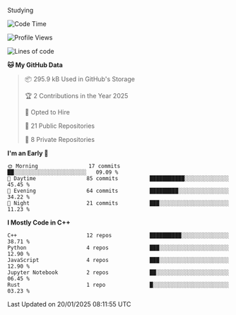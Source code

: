 Studying

<!--START_SECTION:waka-->
![Code Time](http://img.shields.io/badge/Code%20Time-0%20secs-blue)

![Profile Views](http://img.shields.io/badge/Profile%20Views-0-blue)

![Lines of code](https://img.shields.io/badge/From%20Hello%20World%20I%27ve%20Written-15.1%20thousand%20lines%20of%20code-blue)

**🐱 My GitHub Data** 

> 📦 295.9 kB Used in GitHub's Storage 
 > 
> 🏆 2 Contributions in the Year 2025
 > 
> 💼 Opted to Hire
 > 
> 📜 21 Public Repositories 
 > 
> 🔑 8 Private Repositories 
 > 
**I'm an Early 🐤** 

```text
🌞 Morning                17 commits          ██░░░░░░░░░░░░░░░░░░░░░░░   09.09 % 
🌆 Daytime                85 commits          ███████████░░░░░░░░░░░░░░   45.45 % 
🌃 Evening                64 commits          █████████░░░░░░░░░░░░░░░░   34.22 % 
🌙 Night                  21 commits          ███░░░░░░░░░░░░░░░░░░░░░░   11.23 % 
```


**I Mostly Code in C++** 

```text
C++                      12 repos            ██████████░░░░░░░░░░░░░░░   38.71 % 
Python                   4 repos             ███░░░░░░░░░░░░░░░░░░░░░░   12.90 % 
JavaScript               4 repos             ███░░░░░░░░░░░░░░░░░░░░░░   12.90 % 
Jupyter Notebook         2 repos             ██░░░░░░░░░░░░░░░░░░░░░░░   06.45 % 
Rust                     1 repo              █░░░░░░░░░░░░░░░░░░░░░░░░   03.23 % 
```




 Last Updated on 20/01/2025 08:11:55 UTC
<!--END_SECTION:waka-->
<!--
**daniel-junhui/daniel-junhui** is a ✨ _special_ ✨ repository because its `README.md` (this file) appears on your GitHub profile.

Here are some ideas to get you started:

- 🔭 I’m currently working on ...
- 🌱 I’m currently learning ...
- 👯 I’m looking to collaborate on ...
- 🤔 I’m looking for help with ...
- 💬 Ask me about ...
- 📫 How to reach me: ...
- 😄 Pronouns: ...
- ⚡ Fun fact: ...
-->
